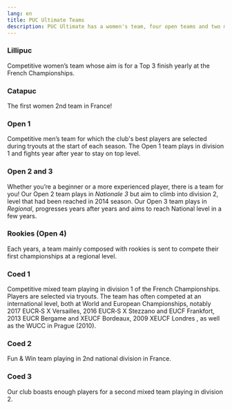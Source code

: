 ```yaml
---
lang: en
title: PUC Ultimate Teams
description: PUC Ultimate has a women's team, four open teams and two mixed teams that participate every year in the French championships
---
```


### Lillipuc

Competitive women’s team whose aim is for a Top 3 finish yearly at the French Championships.

### Catapuc

The first women 2nd team in France!

### Open 1

Competitive men’s team for which the club's best players are selected during
tryouts at the start of each season.
The Open 1 team plays in division 1 and fights year after year to stay on top level.

### Open 2 and 3

Whether you’re a beginner or a more experienced player, there is a team for
you!
Our Open 2 team plays in *Nationale 3* but aim to climb into division 2, level that had been reached in 2014 season.
Our Open 3  team plays in *Regional*, progresses years after years and aims to reach National level in a few years.

### Rookies (Open 4)

Each years, a team mainly composed with rookies is sent to compete their first championships at a regional level.

### Coed 1

Competitive mixed team playing in division 1 of the French Championships.
Players are selected via tryouts.
The team has often competed at an international level, both at World and
European Championships, notably 2017 EUCR‑S X Versailles, 2016 EUCR‑S X
Stezzano and EUCF Frankfort, 2013 EUCR Bergame and XEUCF Bordeaux, 2009 XEUCF
Londres , as well as the WUCC in Prague (2010).

### Coed 2

Fun & Win team playing in 2nd national division in France.

### Coed 3

Our club boasts enough players for a second mixed team playing in division 2.
